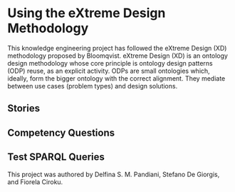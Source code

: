 # Using the eXtreme Design Methodology

This knowledge engineering project has followed the eXtreme Design (XD) methodology proposed by Bloomqvist. eXtreme Design (XD) is an ontology design methodology whose core principle is ontology design patterns (ODP) reuse, as an explicit activity. ODPs are small ontologies which, ideally, form the bigger ontology with the correct alignment. They mediate between use cases (problem types) and design solutions. 

## Stories

## Competency Questions

## Test SPARQL Queries

This project was authored by Delfina S. M. Pandiani, Stefano De Giorgis, and Fiorela Ciroku.

